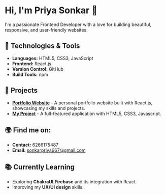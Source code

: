 # Hi, I'm Priya Sonkar 👋
I'm a passionate Frontend Developer with a love for building beautiful, responsive, and user-friendly websites.

## 🚀 Technologies & Tools
- **Languages:** HTML5, CSS3, JavaScript
- **Frontend:** React.js
- **Version Control:** GitHub
- **Build Tools:** npm

## 💼 Projects
- [**Portfolio Website**](https://priyas2200.github.io/portfolio) - A personal portfolio website built with React.js, showcasing my skills and projects.
- [**My Project**](https://priyas2200.github.io/weCare) - A full-featured application with HTML5, CSS3, Javascript.

## 🌍 Find me on:
- **Contact:** 6266175487
- **Email:** sonkarpriya667@gmail.com
  
## 📚 Currently Learning
- Exploring **ChakraUI**,**Firebase** and its integration with React.
- Improving my **UX/UI design** skills.

<!--
**PriyaS2200/PriyaS2200** is a ✨ _special_ ✨ repository because its `README.md` (this file) appears on your GitHub profile.

Here are some ideas to get you started:

- 🔭 I’m currently working on ...
- 🌱 I’m currently learning ...
- 👯 I’m looking to collaborate on ...
- 🤔 I’m looking for help with ...
- 💬 Ask me about ...
- 📫 How to reach me: ...
- 😄 Pronouns: ...
- ⚡ Fun fact: ...
-->

